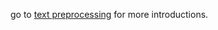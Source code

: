 go to [text preprocessing](https://flyangovoyang.github.io/natural_language_processing/text_processing.md) for more introductions.
